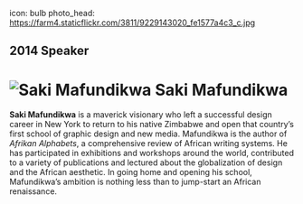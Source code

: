 icon: bulb
photo_head: https://farm4.staticflickr.com/3811/9229143020_fe1577a4c3_c.jpg

## 2014 Speaker

# ![Saki Mafundikwa](http://imgs.wds.fm/saki-mafundikwa-round.png) Saki Mafundikwa

<div class="zig-zags_blue"></div>

**Saki Mafundikwa** is a maverick visionary who left a successful design career in New York to return to his native Zimbabwe and open that country’s first school of graphic design and new media. Mafundikwa is the author of *Afrikan Alphabets*, a comprehensive review of African writing systems. He has participated in exhibitions and workshops around the world, contributed to a variety of publications and lectured about the globalization of design and the African aesthetic. In going home and opening his school, Mafundikwa’s ambition is nothing less than to jump-start an African renaissance.
